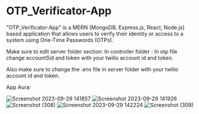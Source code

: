 # OTP_Verificator-App

"OTP_Verificator-App" is a MERN (MongoDB, Express.js, React, Node.js) based application that allows users to verify their identity or access to a system using One-Time Passwords (OTPs).

Make sure to edit server folder section:
In controller folder : In otp file change accountSid and token with your twilio account id and token.

Also make sure to change the .env file in server folder with your twilio account id and token.

App Aura:

![Screenshot 2023-09-29 141857](https://github.com/Devanshuverma07/OTP_Verificator--App/assets/95126521/489e7c94-fb2a-40dc-8166-73723f8858c3)
![Screenshot 2023-09-29 141926](https://github.com/Devanshuverma07/OTP_Verificator--App/assets/95126521/da86972f-b912-4ef9-86a6-28b3b8075e62)
![Screenshot (308)](https://github.com/Devanshuverma07/OTP_Verificator--App/assets/95126521/e65ebef8-92c2-49c2-ab59-d8762ca2ee67)
![Screenshot 2023-09-29 142224](https://github.com/Devanshuverma07/OTP_Verificator--App/assets/95126521/e6635edc-4466-4e32-bee8-07d1507ad0cf)
![Screenshot (309)](https://github.com/Devanshuverma07/OTP_Verificator--App/assets/95126521/a081aca7-fe87-466b-88ae-fcb7a2821d4d)


